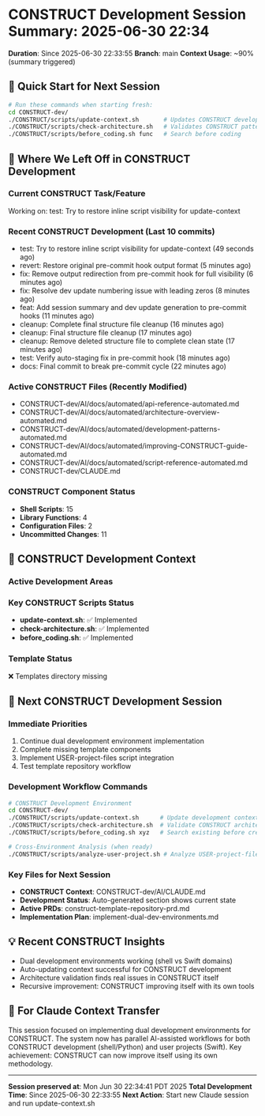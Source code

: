 # CONSTRUCT Development Session Summary: 2025-06-30 22:34
**Duration**: Since 2025-06-30 22:33:55
**Branch**: main
**Context Usage**: ~90% (summary triggered)

## 🎯 Quick Start for Next Session
```bash
# Run these commands when starting fresh:
cd CONSTRUCT-dev/
./CONSTRUCT/scripts/update-context.sh       # Updates CONSTRUCT development context
./CONSTRUCT/scripts/check-architecture.sh   # Validates CONSTRUCT patterns
./CONSTRUCT/scripts/before_coding.sh func   # Search before coding
```

## 📍 Where We Left Off in CONSTRUCT Development

### Current CONSTRUCT Task/Feature
Working on: test: Try to restore inline script visibility for update-context

### Recent CONSTRUCT Development (Last 10 commits)
- test: Try to restore inline script visibility for update-context (49 seconds ago)
- revert: Restore original pre-commit hook output format (5 minutes ago)
- fix: Remove output redirection from pre-commit hook for full visibility (6 minutes ago)
- fix: Resolve dev update numbering issue with leading zeros (8 minutes ago)
- feat: Add session summary and dev update generation to pre-commit hooks (11 minutes ago)
- cleanup: Complete final structure file cleanup (16 minutes ago)
- cleanup: Final structure file cleanup (17 minutes ago)
- cleanup: Remove deleted structure file to complete clean state (17 minutes ago)
- test: Verify auto-staging fix in pre-commit hook (18 minutes ago)
- docs: Final commit to break pre-commit cycle (22 minutes ago)

### Active CONSTRUCT Files (Recently Modified)
- CONSTRUCT-dev/AI/docs/automated/api-reference-automated.md
- CONSTRUCT-dev/AI/docs/automated/architecture-overview-automated.md
- CONSTRUCT-dev/AI/docs/automated/development-patterns-automated.md
- CONSTRUCT-dev/AI/docs/automated/improving-CONSTRUCT-guide-automated.md
- CONSTRUCT-dev/AI/docs/automated/script-reference-automated.md
- CONSTRUCT-dev/CLAUDE.md

### CONSTRUCT Component Status
- **Shell Scripts**:       15
- **Library Functions**:        4
- **Configuration Files**:        2
- **Uncommitted Changes**:       11

## 🔧 CONSTRUCT Development Context

### Active Development Areas


### Key CONSTRUCT Scripts Status
- **update-context.sh**: ✅ Implemented
- **check-architecture.sh**: ✅ Implemented
- **before_coding.sh**: ✅ Implemented

### Template Status
❌ Templates directory missing

## 🚀 Next CONSTRUCT Development Session

### Immediate Priorities
1. Continue dual development environment implementation
2. Complete missing template components
3. Implement USER-project-files script integration
4. Test template repository workflow

### Development Workflow Commands
```bash
# CONSTRUCT Development Environment
cd CONSTRUCT-dev/
./CONSTRUCT/scripts/update-context.sh      # Update development context
./CONSTRUCT/scripts/check-architecture.sh  # Validate CONSTRUCT architecture
./CONSTRUCT/scripts/before_coding.sh xyz   # Search existing before creating

# Cross-Environment Analysis (when ready)
./CONSTRUCT/scripts/analyze-user-project.sh # Analyze USER-project-files patterns
```

### Key Files for Next Session
- **CONSTRUCT Context**: CONSTRUCT-dev/AI/CLAUDE.md
- **Development Status**: Auto-generated section shows current state
- **Active PRDs**: construct-template-repository-prd.md
- **Implementation Plan**: implement-dual-dev-environments.md

## 💡 Recent CONSTRUCT Insights
- Dual development environments working (shell vs Swift domains)
- Auto-updating context successful for CONSTRUCT development
- Architecture validation finds real issues in CONSTRUCT itself
- Recursive improvement: CONSTRUCT improving itself with its own tools

## 🤖 For Claude Context Transfer
This session focused on implementing dual development environments for CONSTRUCT. The system now has parallel AI-assisted workflows for both CONSTRUCT development (shell/Python) and user projects (Swift). Key achievement: CONSTRUCT can now improve itself using its own methodology.

---
**Session preserved at**: Mon Jun 30 22:34:41 PDT 2025
**Total Development Time**: Since 2025-06-30 22:33:55
**Next Action**: Start new Claude session and run update-context.sh
